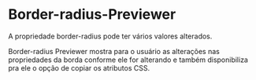 # Border-radius-Previewer

A propriedade border-radius pode ter vários valores alterados. 

Border-radius Previewer mostra para o usuário as alterações nas propriedades da borda conforme ele for alterando e também disponibiliza pra ele o opção de copiar os atributos CSS.
